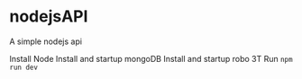 # nodejsAPI
A simple nodejs api 

Install Node 
Install and startup mongoDB
Install and startup robo 3T
Run `npm run dev`